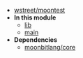 - [wstreet/moontest](wstreet/moontest/)
- **In this module**
  - [lib](wstreet/moontest/lib/members)
  - [main](wstreet/moontest/main/members)
- **Dependencies**
  - [moonbitlang/core](moonbitlang/core/)